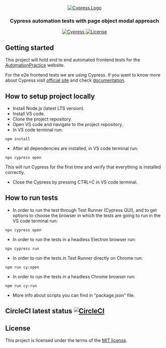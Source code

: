<p align="center">
  <a href="https://www.cypress.io">
    <picture>
      <source media="(prefers-color-scheme: dark)"  srcset="./cypress_logo/cypress-logo-dark.png">
      <source media="(prefers-color-scheme: light)" srcset="./cypress_logo/cypress-logo-light.png">
      <img alt="Cypress Logo" src="./assets/cypress-logo-light.png">
    </picture>    
  </a>
</p>

<h3 align="center">
Cypress automation tests with page object modal approach
</h3>

<p align="center">
  <a href="https://www.cypress.io/">
    <img src="https://img.shields.io/badge/tested%20with-Cypress-04C38E.svg" alt="Cypress"/>
  </a>
  <a href="https://github.com/filo3of/Cypress_POM_practice/blob/main/LICENSE">
    <img src="https://img.shields.io/badge/license-MIT-green.svg" alt="License"/>
  </a>
  <br />
</p>

## Getting started

This project will hold end to end automated frontend tests for the [AutomationPractice](http://automationpractice.com/index.php) website.

For the e2e frontend tests we are using Cypress. If you want to know more about Cypress visit [official site](https://www.cypress.io/) and check [documentation](https://docs.cypress.io/guides/overview/why-cypress).

## How to setup project locally

- Install Node.js (latest LTS version).
- Install VS code.
- Clone the project repository.
- Open VS code and navigate to the project repository.
- In VS code terminal run:

```
npm install
```

- After all dependencies are installed, in VS code terminal run:

```
npx cypress open
```

This will run Cypress for the first time and verify that everything is installed correctly.

- Close the Cypress by pressing CTRL+C in VS code terminal.

## How to run tests

- In order to run the test through Test Runner (Cypress GUI), and to get options to choose the browser in which the tests are going to run in the VS code terminal run:

```
npx cypress open
```

- In order to run the tests in a headless Electron browser run:

```
npx cypress run
```

- In order to run the tests in Test Runner directly on Chrome run:

```
npm run cy:open
```

- In order to run the tests in a headless Chrome browser run:

```
npm run cy:run
```

- More info about scripts you can find in "package.json" file.

## CircleCI latest status [![CircleCI](https://circleci.com/gh/filo3of/Cypress_POM_practice.svg?style=svg)](https://circleci.com/gh/filo3of/Cypress_POM_practice)

## License

This project is licensed under the terms of the [MIT license](/LICENSE).
